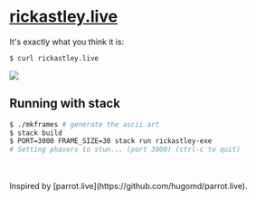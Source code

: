 # [rickastley.live](https://rickastley.live)

It's exactly what you think it is:

```bash
$ curl rickastley.live
```

<img src="https://user-images.githubusercontent.com/14297772/112697068-a241e280-8e65-11eb-93f5-e26c17e484ef.png">

## Running with stack

```bash
$ ./mkframes # generate the ascii art
$ stack build
$ PORT=3000 FRAME_SIZE=30 stack run rickastley-exe
# Setting phasers to stun... (port 3000) (ctrl-c to quit)
```
<br>
<br>
Inspired by [parrot.live](https://github.com/hugomd/parrot.live).
